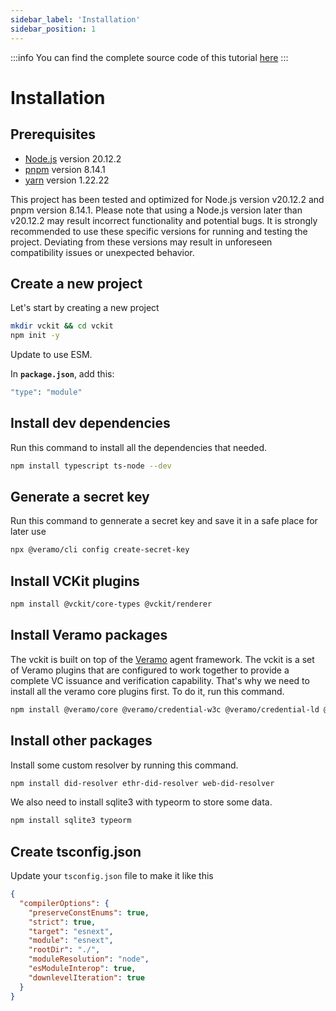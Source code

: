 ```yaml
---
sidebar_label: 'Installation'
sidebar_position: 1
---
```


:::info
You can find the complete source code of this tutorial [here](#)
:::

<!-- todo: update the github link of the example code -->

# Installation

## Prerequisites

- [Node.js](https://nodejs.org/en/) version 20.12.2
- [pnpm](https://pnpm.io/) version 8.14.1
- [yarn](https://yarnpkg.com/) version 1.22.22

This project has been tested and optimized for Node.js version v20.12.2 and pnpm version 8.14.1. Please note that using a Node.js version later than v20.12.2 may result incorrect functionality and potential bugs. It is strongly recommended to use these specific versions for running and testing the project. Deviating from these versions may result in unforeseen compatibility issues or unexpected behavior.

## Create a new project

Let's start by creating a new project

```bash
mkdir vckit && cd vckit
npm init -y
```

Update to use ESM.

In **`package.json`**, add this:

```bash
"type": "module"
```

## Install dev dependencies

Run this command to install all the dependencies that needed.

```bash
npm install typescript ts-node --dev
```

## Generate a secret key

Run this command to gennerate a secret key and save it in a safe place for later use

```bash
npx @veramo/cli config create-secret-key
```

## Install VCKit plugins

```bash
npm install @vckit/core-types @vckit/renderer
```

## Install Veramo packages

The vckit is built on top of the [Veramo](https://veramo.io/) agent framework. The vckit is a set of Veramo plugins that are configured to work together to provide a complete VC issuance and verification capability. That's why we need to install all the veramo core plugins first. To do it, run this command.

```bash
npm install @veramo/core @veramo/credential-w3c @veramo/credential-ld @veramo/did-resolver @veramo/did-manager @veramo/key-manager @veramo/did-provider-key @veramo/did-provider-pkh @veramo/did-provider-jwk @veramo/did-provider-ethr @veramo/did-provider-web @veramo/kms-local did-resolver @veramo/kms-web3 @veramo/data-store
```

## Install other packages

Install some custom resolver by running this command.

```bash
npm install did-resolver ethr-did-resolver web-did-resolver
```

We also need to install sqlite3 with typeorm to store some data.

```bash
npm install sqlite3 typeorm
```

## Create tsconfig.json

Update your `tsconfig.json` file to make it like this

```json
{
  "compilerOptions": {
    "preserveConstEnums": true,
    "strict": true,
    "target": "esnext",
    "module": "esnext",
    "rootDir": "./",
    "moduleResolution": "node",
    "esModuleInterop": true,
    "downlevelIteration": true
  }
}
```
